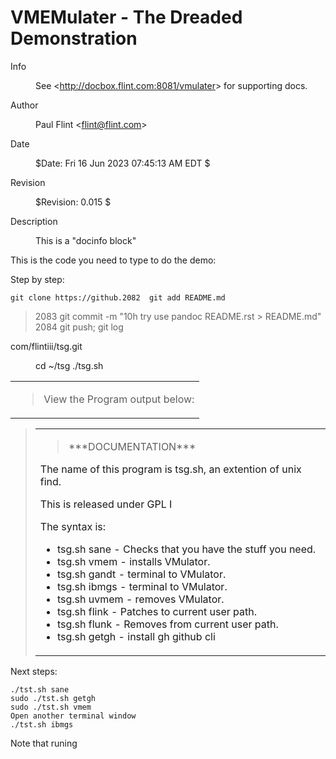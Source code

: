 <h1 id="vmemulater---the-dreaded-demonstration">VMEMulater - The Dreaded Demonstration</h1>
<dl>
<dt>Info</dt>
<dd><p>See &lt;<a href="http://docbox.flint.com:8081/vmulater">http://docbox.flint.com:8081/vmulater</a>&gt; for supporting docs.</p>
</dd>
<dt>Author</dt>
<dd><p>Paul Flint &lt;<a href="mailto:flint@flint.com">flint@flint.com</a>&gt;</p>
</dd>
<dt>Date</dt>
<dd><p>$Date: Fri 16 Jun 2023 07:45:13 AM EDT $</p>
</dd>
<dt>Revision</dt>
<dd><p>$Revision: 0.015 $</p>
</dd>
<dt>Description</dt>
<dd><p>This is a "docinfo block"</p>
</dd>
</dl>
<p>This is the code you need to type to do the demo:</p>
<p>Step by step:</p>
<pre><code>git clone https://github.2082  git add README.md </code></pre>
<blockquote>
<p>2083 git commit -m "10h try use pandoc README.rst &gt; README.md" 2084 git push; git log</p>
</blockquote>
<dl>
<dt>com/flintiii/tsg.git</dt>
<dd><p>cd ~/tsg ./tsg.sh</p>
</dd>
</dl>
<table>
<colgroup>
<col style="width: 100%" />
</colgroup>
<tbody>
<tr class="odd">
<td><blockquote>
<p>View the Program output below:</p>
</blockquote></td>
</tr>
</tbody>
</table>
<blockquote>
<table>
<colgroup>
<col style="width: 100%" />
</colgroup>
<tbody>
<tr class="odd">
<td><blockquote>
<p>***DOCUMENTATION***</p>
</blockquote>
<p>The name of this program is tsg.sh, an extention of unix find.</p>
<p>This is released under GPL I</p>
<p>The syntax is:</p>
<ul>
<li>tsg.sh sane - Checks that you have the stuff you need.</li>
<li>tsg.sh vmem - installs VMulator.</li>
<li>tsg.sh gandt - terminal to VMulator.</li>
<li>tsg.sh ibmgs - terminal to VMulator.</li>
<li>tsg.sh uvmem - removes VMulator.</li>
<li>tsg.sh flink - Patches to current user path.</li>
<li>tsg.sh flunk - Removes from current user path.</li>
<li>tsg.sh getgh - install gh github cli</li>
</ul></td>
</tr>
</tbody>
</table>
</blockquote>
<p>Next steps:</p>
<pre><code>./tst.sh sane
sudo ./tst.sh getgh
sudo ./tst.sh vmem
Open another terminal window
./tst.sh ibmgs</code></pre>
<p>Note that runing</p>
